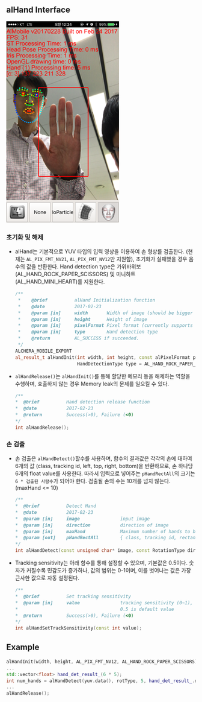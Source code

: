 ## alHand Interface

![](figs/hand_example.png)

### 초기화 및 해제

* alHand는 기본적으로 YUV 타입의 입력 영상을 이용하여 손 형상를 검출한다. \(현재는 `AL_PIX_FMT_NV21`, `AL_PIX_FMT_NV12`만 지원함\), 초기화가 실패했을 경우 음수의 값을 반환한다. Hand detection type은 가위바위보\(AL\_HAND\_ROCK\_PAPER\_SCISSORS\) 및 미니하트\(AL\_HAND\_MINI\_HEART\)를 지원한다.

  ```cpp
  /**
   *	@brief			alHand Initialization function
   *	@date			2017-02-23
   *	@param [in]	    width       Width of image (should be bigger than height)
   *	@param [in]	    height      Height of image
   *	@param [in]     pixelFormat Pixel format (currently supports only AL_PIX_FMT_NV21 and AL_PIX_FMT_NV12)
   *	@param [in]     type        Hand detection type
   *	@return			AL_SUCCESS if succeeded.
   */
  ALCHERA_MOBILE_EXPORT
  al_result_t alHandInit(int width, int height, const alPixelFormat pixelFormat,
                         HandDetectionType type = AL_HAND_ROCK_PAPER_SCISSORS);

  ```

* `alHandRelease()`는 `alHandInit()`를 통해 할당한 메모리 등을 해제하는 역할을 수행하며, 호출하지 않는 경우 Memory leak의 문제를 일으킬 수 있다.

  ```cpp
  /**
  *  @brief          Hand detection release function
  *  @date           2017-02-23
  *  @return         Success(>0), Failure (<0)
  */
  int alHandRelease();
  ```

### 손 검출

* 손 검출은 `alHandDetect()`할수를 사용하며,  함수의 결과값은 각각의 손에 대하여 6개의 값 \(class, tracking id, left, top, right, bottom\)을 반환하므로, 손 하나당 6개의 float value를 사용한다. 따라서 입력으로 넣어주는 `pHandRectAll`의 크기는 `6 * 검출된 사람수`가 되어야 한다. 검출될 손의 수는 10개를 넘지 않는다. \(maxHand &lt;= 10\)

  ```cpp
  /**
  *  @brief          Detect Hand
  *  @date           2017-02-23
  *  @param [in]     image               input image
  *  @param [in]     direction           direction of image
  *  @param [in]     maxHand             Maximum number of hands to be detected. (<=10)
  *  @param [out]    pHandRectAll        { class, tracking id, rectangle(l, t, r, b) } array of hand
  */
  int alHandDetect(const unsigned char* image, const RotationType direction, const int maxHand, float* pHandRectAll);
  ```

* Tracking sensitivity는 아래 함수를 통해 설정할 수 있으며, 기본값은 0.5이다. 숫자가 커질수록 민감도가 증가하나, 값의 범위는 0-1이며, 이를 벗어나는 값은 가장 근사한 값으로 자동 설정된다.

  ```cpp
  /**
  *  @brief          Set tracking sensitivity
  *  @param [in]     value               tracking sensitivity (0~1), 1 means most sensitive, 0 means least sensitive.
  *                                      0.5 is default value
  *  @return         Success(>0), Failure (<0)
  */
  int alHandSetTrackSensitivity(const int value);
  ```

## Example

```cpp
alHandInit(width, height, AL_PIX_FMT_NV12, AL_HAND_ROCK_PAPER_SCISSORS);
...
std::vector<float> hand_det_result_(6 * 5);
int num_hands = alHandDetect(yuv.data(), rotType, 5, hand_det_result_.data());
...
alHandRelease();
```



